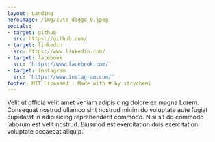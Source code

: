 ```yaml
---
layout: Landing
heroImage: /img/cute_doggo_0.jpeg
socials:
- target: github
  src: https://github.com/
- target: linkedin
  src: https://www.linkedin.com/
- target: facebook
  src: 'https://www.facebook.com/'
- target: instagram
  src: 'https://www.instagram.com/'
footer: MIT Licensed | Made with ♥ by strychemi
---
```


Velit ut officia velit amet veniam adipisicing dolore ex magna Lorem. Consequat nostrud ullamco sint nostrud minim do voluptate aute fugiat cupidatat in adipisicing reprehenderit commodo. Nisi sit do commodo laborum est velit nostrud. Eiusmod est exercitation duis exercitation voluptate occaecat aliquip.
